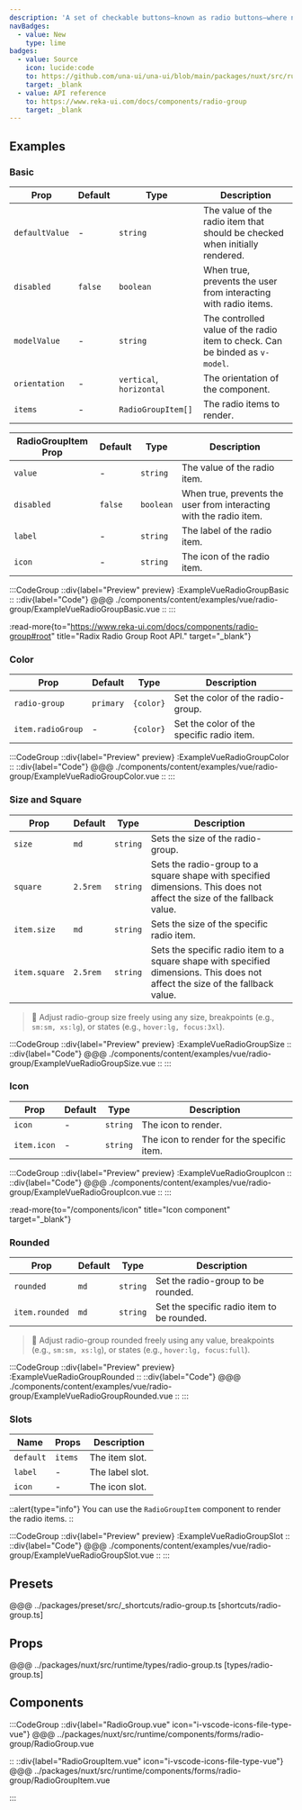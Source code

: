 ```yaml
---
description: 'A set of checkable buttons—known as radio buttons—where no more than one of the buttons can be checked at a time.'
navBadges:
  - value: New
    type: lime
badges:
  - value: Source
    icon: lucide:code
    to: https://github.com/una-ui/una-ui/blob/main/packages/nuxt/src/runtime/components/forms/radio-group/RadioGroup.vue
    target: _blank
  - value: API reference
    to: https://www.reka-ui.com/docs/components/radio-group
    target: _blank
---
```


## Examples

### Basic

| Prop           | Default | Type                     | Description                                                                  |
| -------------- | ------- | ------------------------ | ---------------------------------------------------------------------------- |
| `defaultValue` | -       | `string`                 | The value of the radio item that should be checked when initially rendered.  |
| `disabled`     | `false` | `boolean`                | When true, prevents the user from interacting with radio items.              |
| `modelValue`   | -       | `string`                 | The controlled value of the radio item to check. Can be binded as `v-model`. |
| `orientation`  | -       | `vertical`, `horizontal` | The orientation of the component.                                            |
| `items`        | -       | `RadioGroupItem[]`       | The radio items to render.                                                   |

| RadioGroupItem Prop | Default | Type      | Description                                                        |
| ------------------- | ------- | --------- | ------------------------------------------------------------------ |
| `value`             | -       | `string`  | The value of the radio item.                                       |
| `disabled`          | `false` | `boolean` | When true, prevents the user from interacting with the radio item. |
| `label`             | -       | `string`  | The label of the radio item.                                       |
| `icon`              | -       | `string`  | The icon of the radio item.                                        |

:::CodeGroup
::div{label="Preview" preview}
:ExampleVueRadioGroupBasic
::
::div{label="Code"}
@@@ ./components/content/examples/vue/radio-group/ExampleVueRadioGroupBasic.vue
::
:::

:read-more{to="https://www.reka-ui.com/docs/components/radio-group#root" title="Radix Radio Group Root API." target="_blank"}

### Color

| Prop              | Default   | Type      | Description                               |
| ----------------- | --------- | --------- | ----------------------------------------- |
| `radio-group`     | `primary` | `{color}` | Set the color of the radio-group.         |
| `item.radioGroup` | -         | `{color}` | Set the color of the specific radio item. |

:::CodeGroup
::div{label="Preview" preview}
:ExampleVueRadioGroupColor
::
::div{label="Code"}
@@@ ./components/content/examples/vue/radio-group/ExampleVueRadioGroupColor.vue
::
:::

### Size and Square

| Prop          | Default  | Type     | Description                                                                                                                    |
| ------------- | -------- | -------- | ------------------------------------------------------------------------------------------------------------------------------ |
| `size`        | `md`     | `string` | Sets the size of the radio-group.                                                                                              |
| `square`      | `2.5rem` | `string` | Sets the radio-group to a square shape with specified dimensions. This does not affect the size of the fallback value.         |
| `item.size`   | `md`     | `string` | Sets the size of the specific radio item.                                                                                      |
| `item.square` | `2.5rem` | `string` | Sets the specific radio item to a square shape with specified dimensions. This does not affect the size of the fallback value. |

> 🚀 Adjust radio-group size freely using any size, breakpoints (e.g., `sm:sm, xs:lg`), or states (e.g., `hover:lg, focus:3xl`).

:::CodeGroup
::div{label="Preview" preview}
:ExampleVueRadioGroupSize
::
::div{label="Code"}
@@@ ./components/content/examples/vue/radio-group/ExampleVueRadioGroupSize.vue
::
:::

### Icon

| Prop        | Default | Type     | Description                               |
| ----------- | ------- | -------- | ----------------------------------------- |
| `icon`      | -       | `string` | The icon to render.                       |
| `item.icon` | -       | `string` | The icon to render for the specific item. |

:::CodeGroup
::div{label="Preview" preview}
:ExampleVueRadioGroupIcon
::
::div{label="Code"}
@@@ ./components/content/examples/vue/radio-group/ExampleVueRadioGroupIcon.vue
::
:::

:read-more{to="/components/icon" title="Icon component" target="_blank"}

### Rounded

| Prop           | Default | Type     | Description                                |
| -------------- | ------- | -------- | ------------------------------------------ |
| `rounded`      | `md`    | `string` | Set the radio-group to be rounded.         |
| `item.rounded` | `md`    | `string` | Set the specific radio item to be rounded. |

> 🚀 Adjust radio-group rounded freely using any value, breakpoints (e.g., `sm:sm, xs:lg`), or states (e.g., `hover:lg, focus:full`).

:::CodeGroup
::div{label="Preview" preview}
:ExampleVueRadioGroupRounded
::
::div{label="Code"}
@@@ ./components/content/examples/vue/radio-group/ExampleVueRadioGroupRounded.vue
::
:::

### Slots

| Name      | Props   | Description     |
| --------- | ------- | --------------- |
| `default` | `items` | The item slot.  |
| `label`   | -       | The label slot. |
| `icon`    | -       | The icon slot.  |

::alert{type="info"}
You can use the `RadioGroupItem` component to render the radio items.
::

:::CodeGroup
::div{label="Preview" preview}
:ExampleVueRadioGroupSlot
::
::div{label="Code"}
@@@ ./components/content/examples/vue/radio-group/ExampleVueRadioGroupSlot.vue
::
:::

## Presets

@@@ ../packages/preset/src/_shortcuts/radio-group.ts [shortcuts/radio-group.ts]

## Props

@@@ ../packages/nuxt/src/runtime/types/radio-group.ts [types/radio-group.ts]

## Components

:::CodeGroup
::div{label="RadioGroup.vue" icon="i-vscode-icons-file-type-vue"}
@@@ ../packages/nuxt/src/runtime/components/forms/radio-group/RadioGroup.vue

::
::div{label="RadioGroupItem.vue" icon="i-vscode-icons-file-type-vue"}
@@@ ../packages/nuxt/src/runtime/components/forms/radio-group/RadioGroupItem.vue

:::
